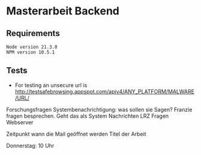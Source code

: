 # Masterarbeit Backend

## Requirements

```
Node version 21.3.0
NPM version 10.5.1
```

## Tests

- For testing an unsecure url is http://testsafebrowsing.appspot.com/apiv4/ANY_PLATFORM/MALWARE/URL/

Forschungsfragen
Systembenachrichtigung: was sollen sie Sagen? Franzie fragen besprechen. Geht das als System Nachrichten
LRZ Fragen Webserver

Zeitpunkt wann die Mail geöffnet werden
Titel der Arbeit

Donnerstag: 10 Uhr
